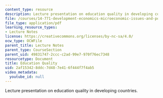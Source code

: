 ```yaml
---
content_type: resource
description: Lecture presentation on education quality in developing countries.
file: /courses/14-771-development-economics-microeconomic-issues-and-policy-models-fall-2008/2af153428ddc7d487e416f444f7f4ab5_lec6.pdf
file_type: application/pdf
learning_resource_types:
- Lecture Notes
license: https://creativecommons.org/licenses/by-nc-sa/4.0/
ocw_type: OCWFile
parent_title: Lecture Notes
parent_type: CourseSection
parent_uid: 49831747-2ccc-c2ad-99e7-970f76ec7348
resourcetype: Document
title: Education Quality
uid: 2af15342-8ddc-7d48-7e41-6f444f7f4ab5
video_metadata:
  youtube_id: null
---
```

Lecture presentation on education quality in developing countries.